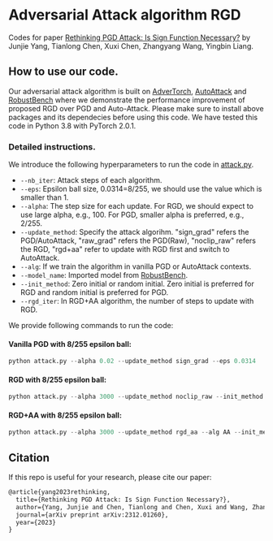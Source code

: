 # Adversarial Attack algorithm RGD
Codes for paper [Rethinking PGD Attack: Is Sign Function Necessary?](https://arxiv.org/pdf/2312.01260.pdf) by Junjie Yang, Tianlong Chen, Xuxi Chen, Zhangyang Wang, Yingbin Liang.

## How to use our code.
Our adversarial attack algorithm is built on [AdverTorch](https://github.com/BorealisAI/advertorch), [AutoAttack](https://github.com/fra31/auto-attack) and [RobustBench](https://github.com/RobustBench/robustbench#model-zoo) where we demonstrate the performance improvement of proposed RGD over PGD and Auto-Attack. Please make sure to install above packages and its dependecies before using this code. We have tested this code in Python 3.8 with PyTorch 2.0.1.

### Detailed instructions.

We introduce the following hyperparameters to run the code in [attack.py](https://github.com/JunjieYang97/RGD/blob/master/attack.py).


+ `--nb_iter`: Attack steps of each algorithm.
+ `--eps`: Epsilon ball size, 0.0314=8/255, we should use the value which is smaller than 1.
+ `--alpha`: The step size for each update. For RGD, we should expect to use large alpha, e.g., 100. For PGD, smaller alpha is preferred, e.g., 2/255.
+ `--update_method`: Specify the attack algorihm. "sign_grad" refers the PGD/AutoAttack, "raw_grad" refers the PGD(Raw), "noclip_raw" refers the RGD, "rgd+aa" refer to update with RGD first and switch to AutoAttack.
+ `--alg`: If we train the algorithm in vanilla PGD or AutoAttack contexts.
+ `--model_name`: Imported model from [RobustBench](https://github.com/RobustBench/robustbench#model-zoo).
+ `--init_method`: Zero initial or random initial. Zero initial is preferred for RGD and random initial is preferred for PGD.
+ `--rgd_iter`: In RGD+AA algorithm, the number of steps to update with RGD.

We provide following commands to run the code:

#### Vanilla PGD with 8/255 epsilon ball:

```python
python attack.py --alpha 0.02 --update_method sign_grad --eps 0.0314
```

#### RGD with 8/255 epsilon ball:

```python
python attack.py --alpha 3000 --update_method noclip_raw --init_method zero_init --eps 0.0314
```

#### RGD+AA with 8/255 epsilon ball:
```python
python attack.py --alpha 3000 --update_method rgd_aa --alg AA --init_method zero_init --eps 0.0314
```


## Citation

If this repo is useful for your research, please cite our paper:

```tex
@article{yang2023rethinking,
  title={Rethinking PGD Attack: Is Sign Function Necessary?},
  author={Yang, Junjie and Chen, Tianlong and Chen, Xuxi and Wang, Zhangyang and Liang, Yingbin},
  journal={arXiv preprint arXiv:2312.01260},
  year={2023}
}
```

